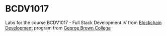 # BCDV1017

Labs for the course BCDV1017 - Full Stack Development IV from [Blockchain Development](https://www.georgebrown.ca/programs/blockchain-development-program-t175/) program from [George Brown College](https://www.georgebrown.ca)
